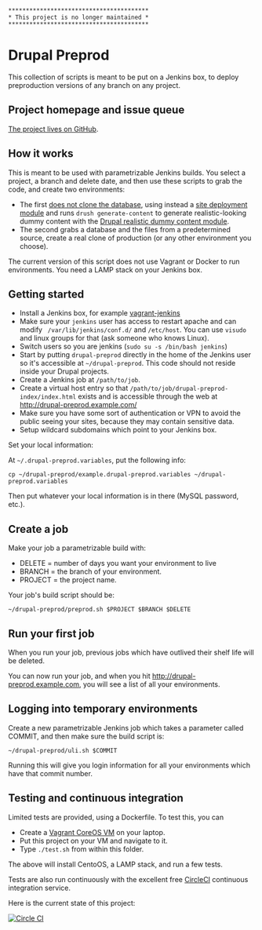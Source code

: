     ****************************************
    * This project is no longer maintained *
    ****************************************

Drupal Preprod
=====

This collection of scripts is meant to be put on a Jenkins box, to deploy preproduction versions of any branch on any project.

Project homepage and issue queue
-----

[The project lives on GitHub](https://github.com/alberto56/drupal-preprod).

How it works
-----

This is meant to be used with parametrizable Jenkins builds. You select a project, a branch and delete date, and then use these scripts to grab the code, and create two environments:

 * The first [does not clone the database](http://dcycleproject.org/blog/48/do-not-clone-database), using instead a [site deployment module](http://dcycleproject.org/blog/44/what-site-deployment-module) and runs `drush generate-content` to generate realistic-looking dummy content with the [Drupal realistic dummy content module](https://www.drupal.org/project/realistic_dummy_content).
 * The second grabs a database and the files from a predetermined source, create a real clone of production (or any other environment you choose).

The current version of this script does not use Vagrant or Docker to run environments. You need a LAMP stack on your Jenkins box.

Getting started
-----

 * Install a Jenkins box, for example [vagrant-jenkins](https://github.com/alberto56/vagrant-jenkins)
 * Make sure your `jenkins` user has access to restart apache and can modify ` /var/lib/jenkins/conf.d/` and `/etc/host`. You can use `visudo` and linux groups for that (ask someone who knows Linux).
 * Switch users so you are jenkins (`sudo su -s /bin/bash jenkins`)
 * Start by putting `drupal-preprod` directly in the home of the Jenkins user so it's accessible at `~/drupal-preprod`. This code should not reside inside your Drupal projects.
 * Create a Jenkins job at `/path/to/job`.
 * Create a virtual host entry so that `/path/to/job/drupal-preprod-index/index.html` exists and is accessible through the web at http://drupal-preprod.example.com/
 * Make sure you have some sort of authentication or VPN to avoid the public seeing your sites, because they may contain sensitive data.
 * Setup wildcard subdomains which point to your Jenkins box.

Set your local information:

At `~/.drupal-preprod.variables`, put the following info:

    cp ~/drupal-preprod/example.drupal-preprod.variables ~/drupal-preprod.variables

Then put whatever your local information is in there (MySQL password, etc.).

Create a job
-----

Make your job a parametrizable build with:

 * DELETE = number of days you want your environment to live
 * BRANCH = the branch of your environment.
 * PROJECT = the project name.

Your job's build script should be:

    ~/drupal-preprod/preprod.sh $PROJECT $BRANCH $DELETE

Run your first job
-----

When you run your job, previous jobs which have outlived their shelf life will be deleted.

You can now run your job, and when you hit http://drupal-preprod.example.com, you will see a list of all your environments.

Logging into temporary environments
-----

Create a new parametrizable Jenkins job which takes a parameter called COMMIT, and then make sure the build script is:

    ~/drupal-preprod/uli.sh $COMMIT

Running this will give you login information for all your environments which have that commit number.

Testing and continuous integration
-----

Limited tests are provided, using a Dockerfile. To test this, you can

 * Create a [Vagrant CoreOS VM](https://github.com/coreos/coreos-vagrant) on your laptop.
 * Put this project on your VM and navigate to it.
 * Type `./test.sh` from within this folder.

The above will install CentoOS, a LAMP stack, and run a few tests.

Tests are also run continuously with the excellent free [CircleCI](https://circleci.com) continuous integration service.

Here is the current state of this project:

[![Circle CI](https://circleci.com/gh/alberto56/drupal-preprod/tree/master.svg?style=svg)](https://circleci.com/gh/alberto56/drupal-preprod/tree/master)
